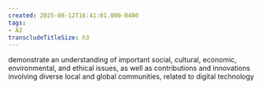 ```yaml
---
created: 2025-08-12T16:41:01.000-0400
tags:
- A2
transcludeTitleSize: h3
---
```


demonstrate an understanding of important social, cultural, economic, environmental, and ethical issues, as well as contributions and innovations involving diverse local and global communities, related to digital technology